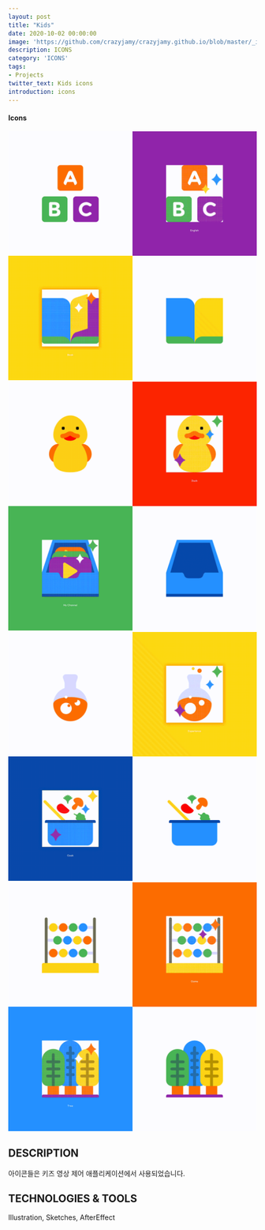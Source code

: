 ```yaml
---
layout: post
title: "Kids"
date: 2020-10-02 00:00:00
image: 'https://github.com/crazyjamy/crazyjamy.github.io/blob/master/_images/_thumbnail/icon-kids.png?raw=true'
description: ICONS
category: 'ICONS'
tags:
- Projects
twitter_text: Kids icons
introduction: icons
---
```


#### Icons 

<img src="https://github.com/crazyjamy/crazyjamy.github.io/blob/master/_images/_post/icons-kids/icon-abc-book.gif?raw=true" alt="">
<img src="https://github.com/crazyjamy/crazyjamy.github.io/blob/master/_images/_post/icons-kids/icon-duck-video-collect.gif?raw=true" alt="">
<img src="https://github.com/crazyjamy/crazyjamy.github.io/blob/master/_images/_post/icons-kids/icon-experient-cook.gif?raw=true" alt="">
<img src="https://github.com/crazyjamy/crazyjamy.github.io/blob/master/_images/_post/icons-kids/icon-game-tree.gif?raw=true" alt="">


## DESCRIPTION
아이콘들은 키즈 영상 제어 애플리케이션에서 사용되었습니다.

## TECHNOLOGIES & TOOLS
Illustration, Sketches, AfterEffect
